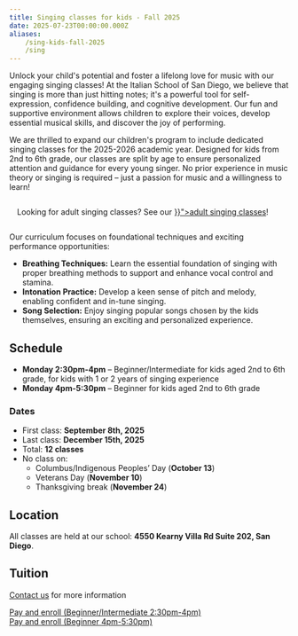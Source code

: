 ```yaml
---
title: Singing classes for kids - Fall 2025
date: 2025-07-23T00:00:00.000Z
aliases:
    /sing-kids-fall-2025
    /sing
---
```


Unlock your child's potential and foster a lifelong love for music with our engaging singing classes! At the Italian School of San Diego, we believe that singing is more than just hitting notes; it's a powerful tool for self-expression, confidence building, and cognitive development. Our fun and supportive environment allows children to explore their voices, develop essential musical skills, and discover the joy of performing.

We are thrilled to expand our children's program to include dedicated singing classes for the 2025-2026 academic year. Designed for kids from 2nd to 6th grade, our classes are split by age to ensure personalized attention and guidance for every young singer. No prior experience in music theory or singing is required – just a passion for music and a willingness to learn!

<div class="bg-highlight" style="padding: 1em; border-radius: 0.5em; margin-bottom: 1em;">
Looking for adult singing classes? See our <a href="{{< relref "/news/singing-class-adults-fall-2025.md" >}}">adult singing classes</a>!
</div>

Our curriculum focuses on foundational techniques and exciting performance opportunities:

*   **Breathing Techniques:** Learn the essential foundation of singing with proper breathing methods to support and enhance vocal control and stamina.
*   **Intonation Practice:** Develop a keen sense of pitch and melody, enabling confident and in-tune singing.
*   **Song Selection:** Enjoy singing popular songs chosen by the kids themselves, ensuring an exciting and personalized experience.

## Schedule

* **Monday 2:30pm-4pm** – Beginner/Intermediate for kids aged 2nd to 6th grade, for kids with 1 or 2 years of singing experience
* **Monday 4pm-5:30pm** – Beginner for kids aged 2nd to 6th grade

### Dates

- First class: **September 8th, 2025**
- Last class: **December 15th, 2025**
- Total: **12 classes**
- No class on:
    - Columbus/Indigenous Peoples’ Day (**October 13**)
    - Veterans Day (**November 10**)
    - Thanksgiving break (**November 24**)

## Location

All classes are held at our school: **4550 Kearny Villa Rd Suite 202, San Diego**.

## Tuition


[Contact us](/contact) for more information

<div class="tc">
<a href="https://link.waveapps.com/baq823-zxgf37" class="btn raise">Pay and enroll (Beginner/Intermediate 2:30pm-4pm)</a>
<br>
<a href="https://link.waveapps.com/ta6vxx-yhpx8c" class="btn raise">Pay and enroll (Beginner 4pm-5:30pm)</a>
</div>
